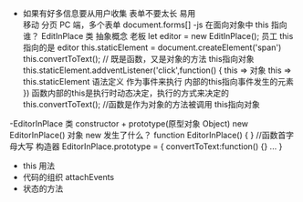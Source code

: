 - 如果有好多信息要从用户收集
    表单不要太长  易用  
    移动 分页
    PC 端，多个表单  document.forms[]
-js 在面向对象中
    this 指向谁？
    EditInPlace  类  抽象概念  老板
    let editor = new EditInPlace();    员工
    this 指向的是  editor
    this.staticElement = document.createElement('span')
    this.convertToText(); // 既是函数，又是对象的方法  this指向对象
    this.staticElement.addventListener('click',function() {
        this => 对象
        this => this.staticElement  语法定义
        作为事件来执行  内部的this指向事件发生的元素
    })
    函数内部的this是执行时动态决定，执行的方式来决定的
    this.convertToText();   //函数是作为对象的方法被调用 this指向对象

-EditorInPlace 类  constructor + prototype(原型对象 Object)
new EditorInPlace()  对象  new 发生了什么？
function EditorInPlace() { }   //函数首字母大写  构造器
EditorInPlace.prototype = {
    convertToText:function() {}
    ...
}
- this 用法
- 代码的组织  attachEvents
- 状态的方法
